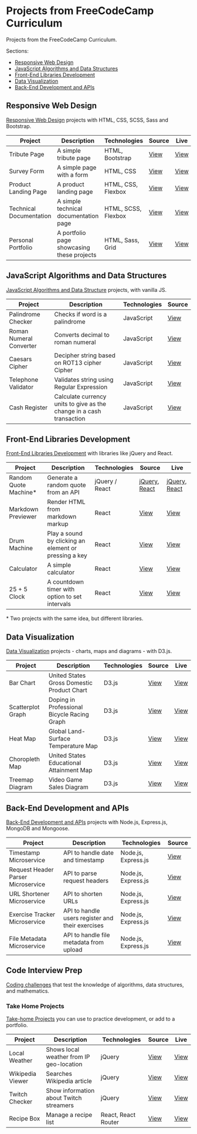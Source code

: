 # Projects from FreeCodeCamp Curriculum

Projects from the FreeCodeCamp Curriculum.

Sections:

- [Responsive Web Design](#responsive-web-design)
- [JavaScript Algorithms and Data Structures](#javascript-algorithms-and-data-structures)
- [Front-End Libraries Development](#front-end-libraries-development)
- [Data Visualization](#data-visualization)
- [Back-End Development and APIs](#back-end-development-and-APIs)

## Responsive Web Design

[Responsive Web Design](responsive-web-design) projects with HTML, CSS, SCSS, Sass and Bootstrap.

| Project                 | Description                                | Technologies        | Source                                                | Live                                                                                                        |
| ----------------------- | ------------------------------------------ | ------------------- | ----------------------------------------------------- | ----------------------------------------------------------------------------------------------------------- |
| Tribute Page            | A simple tribute page                      | HTML, Bootstrap     | [View](responsive-web-design/tribute-page)            | [View](https://jjnilton.github.io/freecodecamp-projects/responsive-web-design/tribute-page/dist)            |
| Survey Form             | A simple page with a form                  | HTML, CSS           | [View](responsive-web-design/survey-form)             | [View](https://jjnilton.github.io/freecodecamp-projects/responsive-web-design/survey-form/dist)             |
| Product Landing Page    | A product landing page                     | HTML, CSS, Flexbox  | [View](responsive-web-design/product-landing-page)    | [View](https://jjnilton.github.io/freecodecamp-projects/responsive-web-design/product-landing-page/dist)    |
| Technical Documentation | A simple technical documentation page      | HTML, SCSS, Flexbox | [View](responsive-web-design/technical-documentation) | [View](https://jjnilton.github.io/freecodecamp-projects/responsive-web-design/technical-documentation/dist) |
| Personal Portfolio      | A portfolio page showcasing these projects | HTML, Sass, Grid    | [View](responsive-web-design/personal-portfolio)      | [View](https://jjnilton.github.io/freecodecamp-projects/responsive-web-design/personal-portfolio/dist)      |

## JavaScript Algorithms and Data Structures

[JavaScript Algorithms and Data Structure](javascript-algorithms-and-data-structures) projects, with vanilla JS.

| Project                 | Description                                                          | Technologies | Source                                                                           |
| ----------------------- | -------------------------------------------------------------------- | ------------ | -------------------------------------------------------------------------------- |
| Palindrome Checker      | Checks if word is a palindrome                                       | JavaScript   | [View](javascript-algorithms-and-data-structures/src/palindrome-checker.js)      |
| Roman Numeral Converter | Converts decimal to roman numeral                                    | JavaScript   | [View](javascript-algorithms-and-data-structures/src/roman-numeral-converter.js) |
| Caesars Cipher          | Decipher string based on ROT13 cipher Cipher                         | JavaScript   | [View](javascript-algorithms-and-data-structures/src/caesars-cipher.js)          |
| Telephone Validator     | Validates string using Regular Expression                            | JavaScript   | [View](javascript-algorithms-and-data-structures/src/telephone-validator.js)     |
| Cash Register           | Calculate currency units to give as the change in a cash transaction | JavaScript   | [View](javascript-algorithms-and-data-structures/src/cash-register.js)           |

## Front-End Libraries Development

[Front-End Libraries Development](front-end-libraries-development) with libraries like jQuery and React.

| Project                | Description                                           | Technologies   | Source                                                                                                                                     | Live                                                                                                                                                                                   |
| ---------------------- | ----------------------------------------------------- | -------------- | ------------------------------------------------------------------------------------------------------------------------------------------ | -------------------------------------------------------------------------------------------------------------------------------------------------------------------------------------- |
| Random Quote Machine\* | Generate a random quote from an API                   | jQuery / React | [jQuery](front-end-libraries-development/random-quote-machine-jquery), [React](front-end-libraries-development/random-quote-machine-react) | [jQuery](https://jjnilton.github.io/freecodecamp-projects/random-quote-machine-jquery/dist), [React](https://jjnilton.github.io/freecodecamp-projects/random-quote-machine-react/dist) |
| Markdown Previewer     | Render HTML from markdown markup                      | React          | [View](front-end-libraries-development/markdown-previewer)                                                                                 | [View](https://jjnilton.github.io/freecodecamp-projects/markdown-previewer/dist)                                                                                                       |
| Drum Machine           | Play a sound by clicking an element or pressing a key | React          | [View](front-end-libraries-development/drum-machine)                                                                                       | [View](https://jjnilton.github.io/freecodecamp-projects/drum-machine/dist)                                                                                                             |
| Calculator             | A simple calculator                                   | React          | [View](front-end-libraries-development/calculator)                                                                                         | [View](https://jjnilton.github.io/freecodecamp-projects/calculator/dist)                                                                                                               |
| 25 + 5 Clock           | A countdown timer with option to set intervals        | React          | [View](front-end-libraries-development/25-5-clock)                                                                                         | [View](https://jjnilton.github.io/freecodecamp-projects/25-5-clock/dist)                                                                                                               |

\* Two projects with the same idea, but different libraries.

## Data Visualization

[Data Visualization](data-visualization) projects - charts, maps and diagrams - with D3.js.

| Project           | Description                                 | Technologies | Source                                       | Live                                                                                               |
| ----------------- | ------------------------------------------- | ------------ | -------------------------------------------- | -------------------------------------------------------------------------------------------------- |
| Bar Chart         | United States Gross Domestic Product Chart  | D3.js        | [View](data-visualization/bar-chart)         | [View](https://jjnilton.github.io/freecodecamp-projects/data-visualization/bar-chart/dist)         |
| Scatterplot Graph | Doping in Professional Bicycle Racing Graph | D3.js        | [View](data-visualization/scatterplot-graph) | [View](https://jjnilton.github.io/freecodecamp-projects/data-visualization/scatterplot-graph/dist) |
| Heat Map          | Global Land-Surface Temperature Map         | D3.js        | [View](data-visualization/heat-map)          | [View](https://jjnilton.github.io/freecodecamp-projects/data-visualization/heat-map/dist)          |
| Choropleth Map    | United States Educational Attainment Map    | D3.js        | [View](data-visualization/choropleth-map)    | [View](https://jjnilton.github.io/freecodecamp-projects/data-visualization/choropleth-map/dist)    |
| Treemap Diagram   | Video Game Sales Diagram                    | D3.js        | [View](data-visualization/treemap-diagram)   | [View](https://jjnilton.github.io/freecodecamp-projects/data-visualization/treemap-diagram/dist)   |

## Back-End Development and APIs

[Back-End Development and APIs](back-end-development-and-apis) projects with Node.js, Express.js, MongoDB and Mongoose.

| Project                            | Description                                      | Technologies        | Source                                                              |
| ---------------------------------- | ------------------------------------------------ | ------------------- | ------------------------------------------------------------------- |
| Timestamp Microservice             | API to handle date and timestamp                 | Node.js, Express.js | [View](back-end-development-and-apis/timestamp-microservice)        |
| Request Header Parser Microservice | API to parse request headers                     | Node.js, Express.js | [View](back-end-development-and-apis/header-parser-microservice)    |
| URL Shortener Microservice         | API to shorten URLs                              | Node.js, Express.js | [View](back-end-development-and-apis/url-shortener-microservice)    |
| Exercise Tracker Microservice      | API to handle users register and their exercises | Node.js, Express.js | [View](back-end-development-and-apis/exercise-tracker-microservice) |
| File Metadata Microservice         | API to handle file metadata from upload          | Node.js, Express.js | [View](back-end-development-and-apis/file-metadata-microservice)    |

## Code Interview Prep

[Coding challenges]() that test the knowledge of algorithms, data structures, and mathematics.

### Take Home Projects

[Take-home Projects](code-interview-prep/take-home-projects) you can use to practice development, or add to a portfolio.

| Project          | Description                              | Technologies        | Source                                                          | Live                                                                                                                  |
| ---------------- | ---------------------------------------- | ------------------- | --------------------------------------------------------------- | --------------------------------------------------------------------------------------------------------------------- |
| Local Weather    | Shows local weather from IP geo-location | jQuery              | [View](code-interview-prep/take-home-projects/local-weather)    | [View](https://jjnilton.github.io/freecodecamp-projects/code-interview-prep/take-home-projects/local-weather/dist)    |
| Wikipedia Viewer | Searches Wikipedia article               | jQuery              | [View](code-interview-prep/take-home-projects/wikipedia-viewer) | [View](https://jjnilton.github.io/freecodecamp-projects/code-interview-prep/take-home-projects/wikipedia-viewer/dist) |
| Twitch Checker   | Show information about Twitch streamers  | jQuery              | [View](code-interview-prep/take-home-projects/twitch-checker)   | [View](https://jjnilton.github.io/freecodecamp-projects/code-interview-prep/take-home-projects/twitch-checker/dist)   |
| Recipe Box       | Manage a recipe list                     | React, React Router | [View](code-interview-prep/take-home-projects/recipe-box)       | [View](https://jjnilton.github.io/freecodecamp-projects/code-interview-prep/take-home-projects/recipe-box/build)       |
